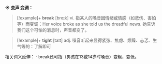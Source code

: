 ☀ <span class="category">**变声 变调：**</span>
>[!example]+ <span class="vocabulary">**break**</span> [breɪk] 
> <span class="definition">vi. 指某人的嗓音因情绪或情感（如悲伤、害怕等）而变调：</span>Her voice broke as she told us the dreadful news. 她告诉我们这个可怕的消息时，声音都变了。

>[!example]+ <span class="vocabulary">**tight**</span> [taɪt] 
> <span class="definition">adj. 嗓音听起来显得紧张、焦虑、烦躁、忐忑、生气等的：</span>了解即可

相关词义延伸：
· break还可指（男孩在13或14岁时嗓音）变粗，变低。
